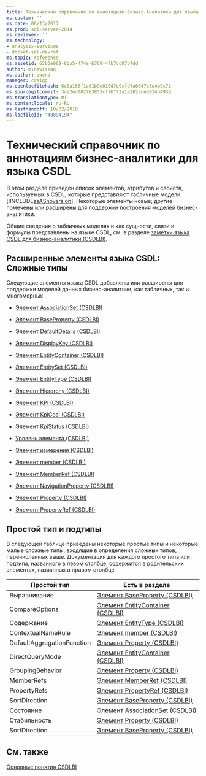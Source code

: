 ```yaml
---
title: Технический справочник по аннотациям бизнес-Аналитики для языка CSDL | Документация Майкрософт
ms.custom: ''
ms.date: 06/13/2017
ms.prod: sql-server-2014
ms.reviewer: ''
ms.technology:
- analysis-services
- docset-sql-devref
ms.topic: reference
ms.assetid: 63b3e069-6ba5-474e-b769-47b7cc87b7dd
author: minewiskan
ms.author: owend
manager: craigg
ms.openlocfilehash: 6e0a166f1c81b9e010d7e9cfd7a0547c3a4b9c72
ms.sourcegitcommit: 3da2edf82763852cff6772a1a282ace3034b4936
ms.translationtype: MT
ms.contentlocale: ru-RU
ms.lasthandoff: 10/02/2018
ms.locfileid: "48094194"
---
```

# <a name="technical-reference-for-bi-annotations-to-csdl"></a>Технический справочник по аннотациям бизнес-аналитики для языка CSDL
  В этом разделе приведен список элементов, атрибутов и свойств, используемых в CSDL, которые представляют табличные модели [!INCLUDE[ssASnoversion](../../../includes/ssasnoversion-md.md)]. Некоторые элементы новые; другие помечены или расширены для поддержки построения моделей бизнес-аналитики.  
  
 Общие сведения о табличных моделях и как сущности, связи и формулы представлены на языке CSDL, см. в разделе [заметки языка CSDL для бизнес-аналитики &#40;CSDLBI&#41;](../csdl-annotations-for-business-intelligence-csdlbi.md).  
  
## <a name="extended-csdl-elements-complex-types"></a>Расширенные элементы языка CSDL: Сложные типы  
 Следующие элементы языка CSDL добавлены или расширены для поддержки моделей данных бизнес-аналитики, как табличных, так и многомерных.  
  
-   [Элемент AssociationSet &#40;CSDLBI&#41;](associationset-element-csdlbi.md)  
  
-   [Элемент BaseProperty &#40;CSDLBI&#41;](property-element-csdlbi.md)  
  
-   [Элемент DefaultDetails &#40;CSDLBI&#41;](defaultdetails-element-csdlbi.md)  
  
-   [Элемент DisplayKey &#40;CSDLBI&#41;](displaykey-element-csdlbi.md)  
  
-   [Элемент EntityContainer &#40;CSDLBI&#41;](entitycontainer-element-csdlbi.md)  
  
-   [Элемент EntitySet &#40;CSDLBI&#41;](entityset-element-csdlbi.md)  
  
-   [Элемент EntityType &#40;CSDLBI&#41;](entitytype-element-csdlbi.md)  
  
-   [Элемент Hierarchy &#40;CSDLBI&#41;](hierarchy-element-csdlbi.md)  
  
-   [Элемент KPI &#40;CSDLBI&#41;](kpi-element-csdlbi.md)  
  
-   [Элемент KpiGoal &#40;CSDLBI&#41;](kpigoal-element-csdlbi.md)  
  
-   [Элемент KpiStatus &#40;CSDLBI&#41;](kpistatus-element-csdlbi.md)  
  
-   [Уровень элемента &#40;CSDLBI&#41;](level-element-csdlbi.md)  
  
-   [Элемент измерения &#40;CSDLBI&#41;](measure-element-csdlbi.md)  
  
-   [Элемент member &#40;CSDLBI&#41;](member-element-csdlbi.md)  
  
-   [Элемент MemberRef &#40;CSDLBI&#41;](memberref-element-csdlbi.md)  
  
-   [Элемент NavigationProperty &#40;CSDLBI&#41;](navigationproperty-element-csdlbi.md)  
  
-   [Элемент Property &#40;CSDLBI&#41;](property-element-csdlbi.md)  
  
-   [Элемент PropertyRef &#40;CSDLBI&#41;](propertyref-element-csdlbi.md)  
  
## <a name="simple-type-and-subtypes"></a>Простой тип и подтипы  
 В следующей таблице приведены некоторые простые типы и некоторые малые сложные типы, входящие в определения сложных типов, перечисленных выше. Документация для каждого простого типа или подтипа, названного в левом столбце, содержится в родительских элементах, названных в правом столбце.  
  
|Простой тип|Есть в разделе|  
|-----------------|--------------------|  
|Выравнивание|[Элемент BaseProperty &#40;CSDLBI&#41;](property-element-csdlbi.md)|  
|CompareOptions|[Элемент EntityContainer &#40;CSDLBI&#41;](entitycontainer-element-csdlbi.md)|  
|Содержание|[Элемент EntityType &#40;CSDLBI&#41;](entitytype-element-csdlbi.md)|  
|ContextualNameRule|[Элемент member &#40;CSDLBI&#41;](member-element-csdlbi.md)|  
|DefaultAggregationFunction|[Элемент Property &#40;CSDLBI&#41;](property-element-csdlbi.md)|  
|DirectQueryMode|[Элемент EntityContainer &#40;CSDLBI&#41;](entitycontainer-element-csdlbi.md)|  
|GroupingBehavior|[Элемент Property &#40;CSDLBI&#41;](property-element-csdlbi.md)|  
|MemberRefs|[Элемент MemberRef &#40;CSDLBI&#41;](memberref-element-csdlbi.md)|  
|PropertyRefs|[Элемент PropertyRef &#40;CSDLBI&#41;](propertyref-element-csdlbi.md)|  
|SortDirection|[Элемент BaseProperty &#40;CSDLBI&#41;](property-element-csdlbi.md)|  
|Состояние|[Элемент AssociationSet &#40;CSDLBI&#41;](associationset-element-csdlbi.md)|  
|Стабильность|[Элемент Property &#40;CSDLBI&#41;](property-element-csdlbi.md)|  
|SortDirection|[Элемент BaseProperty &#40;CSDLBI&#41;](property-element-csdlbi.md)|  
  
## <a name="see-also"></a>См. также  
 [Основные понятия CSDLBI](../csdlbi-concepts.md)  
  
  
